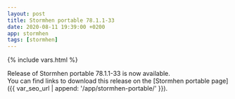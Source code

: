 ```yaml
---
layout: post
title: Stormhen portable 78.1.1-33
date: 2020-08-11 19:39:00 +0200
app: stormhen
tags: [stormhen]
---
```

{% include vars.html %}

Release of Stormhen portable 78.1.1-33 is now available.<br />
You can find links to download this release on the [Stormhen portable page]({{ var_seo_url | append: '/app/stormhen-portable/' }}).
